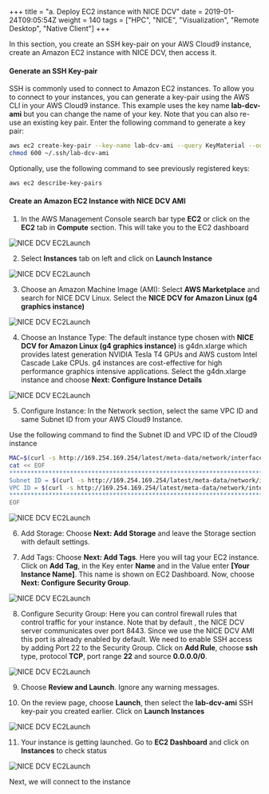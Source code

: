 +++
title = "a. Deploy EC2 instance with NICE DCV"
date = 2019-01-24T09:05:54Z
weight = 140
tags = ["HPC", "NICE", "Visualization", "Remote Desktop", "Native Client"]
+++

In this section, you create an SSH key-pair on your AWS Cloud9 instance, create an Amazon EC2 instance with NICE DCV, then access it.

#### Generate an SSH Key-pair

SSH is commonly used to connect to Amazon EC2 instances. To allow you to connect to your instances, you can generate a key-pair using the AWS CLI in your AWS Cloud9 instance. This example uses the key name **lab-dcv-ami** but you can change the name of your key. Note that you can also re-use an existing key pair. Enter the following command to generate a key pair:

```bash
aws ec2 create-key-pair --key-name lab-dcv-ami --query KeyMaterial --output text > ~/.ssh/lab-dcv-ami
chmod 600 ~/.ssh/lab-dcv-ami
```

Optionally, use the following command to see previously registered keys:

```bash
aws ec2 describe-key-pairs
```

#### Create an Amazon EC2 Instance with NICE DCV AMI

1. In the AWS Management Console search bar type **EC2** or click on the **EC2** tab in **Compute** section. This will take you to the EC2 dashboard

![NICE DCV EC2Launch](/images/nice-dcv/Launch-EC2.png)

2. Select **Instances** tab on left and click on **Launch Instance** 

![NICE DCV EC2Launch](/images/nice-dcv/Launch-EC2-2.png)

3. Choose an Amazon Machine Image (AMI): Select **AWS Marketplace** and search for NICE DCV Linux. Select the **NICE DCV for Amazon Linux (g4 graphics instance)**

![NICE DCV EC2Launch](/images/nice-dcv/Launch-EC2-AMI.png)

4. Choose an Instance Type: The default instance type chosen with **NICE DCV for Amazon Linux (g4 graphics instance)** is g4dn.xlarge which provides latest generation NVIDIA Tesla T4 GPUs and AWS custom Intel Cascade Lake CPUs. g4 instances are cost-effective for high performance graphics intensive applications. Select the g4dn.xlarge instance and choose **Next: Configure Instance Details**

![NICE DCV EC2Launch](/images/nice-dcv/Launch-EC2-InstanceType.png)

5. Configure Instance: In the Network section, select the same VPC ID and same Subnet ID from your AWS Cloud9 Instance.

Use the following command to find the Subnet ID and VPC ID of the Cloud9 instance
```bash
MAC=$(curl -s http://169.254.169.254/latest/meta-data/network/interfaces/macs/)
cat << EOF
***********************************************************************************
Subnet ID = $(curl -s http://169.254.169.254/latest/meta-data/network/interfaces/macs/$MAC/subnet-id)
VPC ID = $(curl -s http://169.254.169.254/latest/meta-data/network/interfaces/macs/$MAC/vpc-id)
************************************************************************************
EOF
```

![NICE DCV EC2Launch](/images/nice-dcv/Launch-EC2-VPC.png)

6. Add Storage: Choose **Next: Add Storage** and leave the Storage section with default settings.

7. Add Tags: Choose **Next: Add Tags**. Here you will tag your EC2 instance. Click on **Add Tag**, in the Key enter **Name** and in the Value enter **[Your Instance Name]**. This name is shown on EC2 Dashboard. Now, choose **Next: Configure Security Group**.

![NICE DCV EC2Launch](/images/nice-dcv/Launch-EC2-Tags.png)

8. Configure Security Group: Here you can control firewall rules that control traffic for your instance. Note that by default , the NICE DCV server communicates over port 8443. Since we use the NICE DCV AMI this port is already enabled by default. We need to enable SSH access by adding Port 22 to the Security Group. Click on **Add Rule**, choose **ssh** type, protocol **TCP**, port range **22** and source **0.0.0.0/0**.

![NICE DCV EC2Launch](/images/nice-dcv/Launch-EC2-SG.png)

9. Choose **Review and Launch**. Ignore any warning messages. 

10. On the review page, choose **Launch**, then select the **lab-dcv-ami** SSH key-pair you created earlier. Click on **Launch Instances** 

![NICE DCV EC2Launch](/images/nice-dcv/Launch-EC2-KeyPair.png)

11. Your instance is getting launched. Go to **EC2 Dashboard** and click on **Instances** to check status

![NICE DCV EC2Launch](/images/nice-dcv/Launch-EC2-FullInfo.png)

Next, we will connect to the instance
